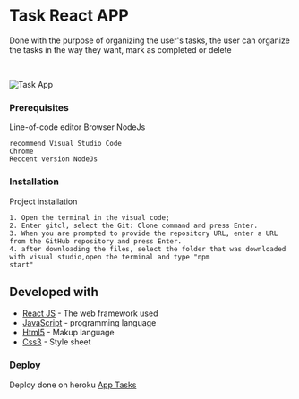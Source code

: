 # Task React APP

Done with the purpose of organizing the user's tasks, the user can organize the tasks in the way they want, mark as completed or delete

<br>

<p align="center">
  
![Task App](https://user-images.githubusercontent.com/73910568/118312025-1e9c8d80-b4c7-11eb-863e-2fa3aeb01e91.gif)

</p>


### Prerequisites

Line-of-code editor
Browser
NodeJs

```
recommend Visual Studio Code
Chrome
Reccent version NodeJs

```

### Installation

Project installation

```
1. Open the terminal in the visual code;
2. Enter gitcl, select the Git: Clone command and press Enter.
3. When you are prompted to provide the repository URL, enter a URL from the GitHub repository and press Enter.
4. after downloading the files, select the folder that was downloaded with visual studio,open the terminal and type "npm
start"

```

## Developed with

* [React JS](https://reactjs.org/) - The web framework used
* [JavaScript](https://www.javascript.com/) - programming language
* [Html5](https://developer.mozilla.org/pt-BR/docs/Web/Guide/HTML/HTML5) - Makup language
* [Css3](https://css3.dynadot.com) - Style sheet

### Deploy

Deploy done on heroku [App Tasks](https://task-javascript.herokuapp.com/)
